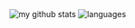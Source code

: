 <img src="https://github-readme-stats.vercel.app/api?username=laradocs&show_icons=true&theme=synthwave" alt="my github stats" />
<img src="https://github-readme-stats.vercel.app/api/top-langs/?username=laradocs&layout=compact&theme=synthwave" alt="languages" />

<!--
**laradocs/laradocs** is a ✨ _special_ ✨ repository because its `README.md` (this file) appears on your GitHub profile.

Here are some ideas to get you started:

- 🔭 I’m currently working on ...
- 🌱 I’m currently learning ...
- 👯 I’m looking to collaborate on ...
- 🤔 I’m looking for help with ...
- 💬 Ask me about ...
- 📫 How to reach me: ...
- 😄 Pronouns: ...
- ⚡ Fun fact: ...
-->
